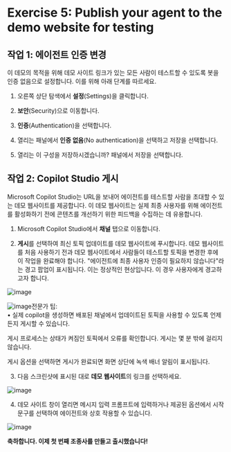 # Exercise 5: Publish your agent to the demo website for testing

## 작업 1: 에이전트 인증 변경

이 데모의 목적을 위해 데모 사이트 링크가 있는 모든 사람이 테스트할 수 있도록 봇을 인증 없음으로 설정합니다. 이를 위해 아래 단계를 따르세요.

1. 오른쪽 상단 탐색에서 **설정**(Settings)을 클릭합니다.

2. **보안**(Security)으로 이동합니다.

3. **인증**(Authentication)을 선택합니다.

4. 열리는 패널에서 **인증 없음**(No authentication)을 선택하고 저장을 선택합니다.

5. 열리는 이 구성을 저장하시겠습니까? 패널에서 저장을 선택합니다.


## 작업 2: Copilot Studio 게시

Microsoft Copilot Studio는 URL을 보내어 에이전트를 테스트할 사람을 초대할 수 있는 데모 웹사이트를 제공합니다. 이 데모 웹사이트는 실제 최종 사용자를 위해 에이전트를 활성화하기 전에 콘텐츠를 개선하기 위한 피드백을 수집하는 데 유용합니다.

1. Microsoft Copilot Studio에서 **채널** 탭으로 이동합니다.

2. **게시**를 선택하여 최신 토픽 업데이트를 데모 웹사이트에 푸시합니다. 데모 웹사이트를 처음 사용하기 전과 데모 웹사이트에서 사람들이 테스트할 토픽을 변경한 후에 이 작업을 완료해야 합니다. "에이전트에 최종 사용자 인증이 필요하지 않습니다"라는 경고 팝업이 표시됩니다. 이는 정상적인 현상입니다. 이 경우 사용자에게 경고하고자 합니다.

![image](https://github.com/user-attachments/assets/4411c74c-5915-4506-a1f9-3c2a426e839d)


![image](https://github.com/user-attachments/assets/0d53b99a-31f7-42fb-886a-7cf157a38d42)전문가 팁:</br>
• 실제 copilot을 생성하면 배포된 채널에서 업데이트된 토픽을 사용할 수 있도록 언제든지 게시할 수 있습니다.

게시 프로세스는 상태가 켜짐인 토픽에서 오류를 확인합니다. 게시는 몇 분 밖에 걸리지 않습니다.

게시 옵션을 선택하면 게시가 완료되면 화면 상단에 녹색 배너 알림이 표시됩니다.

3. 다음 스크린샷에 표시된 대로 **데모 웹사이트**의 링크를 선택하세요.

![image](https://github.com/user-attachments/assets/d9308460-875e-421a-a820-8469913db259)

4. 데모 사이트 창이 열리면 메시지 입력 프롬프트에 입력하거나 제공된 옵션에서 시작 문구를 선택하여 에이전트와 상호 작용할 수 있습니다.

![image](https://github.com/user-attachments/assets/65f6bf63-4140-47f5-98a9-b3a63108ff34)


**축하합니다. 이제 첫 번째 조종사를 만들고 출시했습니다!**





